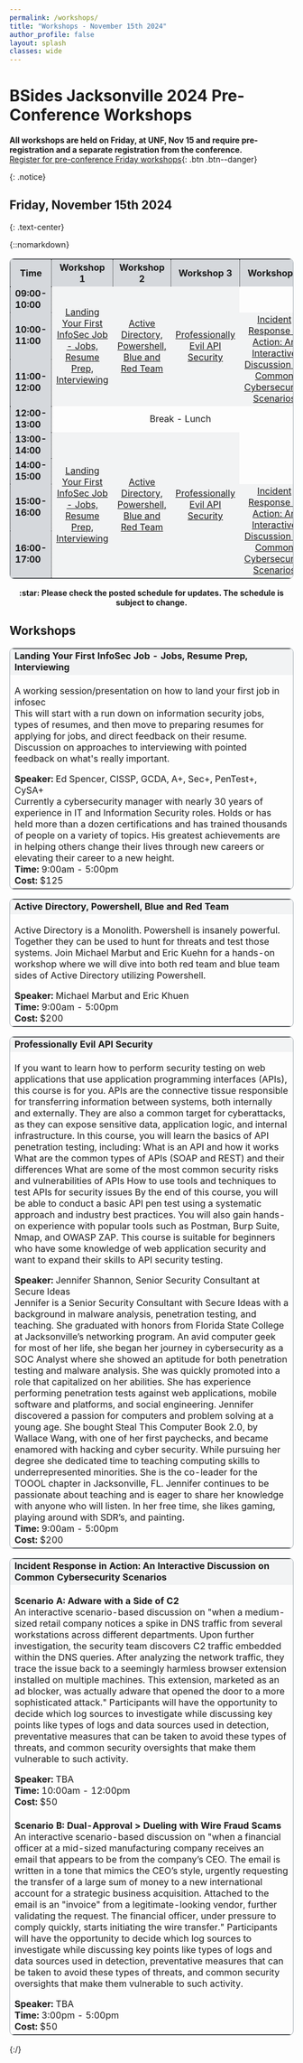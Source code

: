 ```yaml
---
permalink: /workshops/
title: "Workshops - November 15th 2024"
author_profile: false
layout: splash
classes: wide
---
```


# BSides Jacksonville 2024 Pre-Conference Workshops

**All workshops are held on Friday, at UNF, Nov 15 and require pre-registration and a separate registration from the conference.**<br>
[Register for pre-conference Friday workshops](https://www.eventbrite.com/e/bsides-jax-workshops-2024-tickets-1026240361547){: .btn .btn--danger}
<!--//lewta/
:bangbang: All Workshops are at The University of North Florida, University Center, located at: [12000 Alumni Drive, Jacksonville, FL 32224](https://www.unf.edu/universitycenter/directions.html)<br>
:star: The schedule is also available via [HackerTracker](https://hackertracker.app/) on your mobile device.
//-->
{: .notice} 

## Friday, November 15th 2024
{: .text-center}

{::nomarkdown}
<table style="border-style:solid; border-color:#ABB2B9; border-width:thin; border-radius: 8px;">
    <tr>
        <th style='background-color:#D5D8DC; text-align:center; vertical-align:middle border-right-style:dotted; border-left-style:dotted; border-width:thin;'>Time</th>
        <th style='background-color:#D5D8DC; text-align:center; vertical-align:middle; border-right-style:dotted; border-left-style:dotted; border-width:thin;'>Workshop 1</th>
        <th style='background-color:#D5D8DC; text-align:center; vertical-align:middle'>Workshop 2</th>
        <th style='background-color:#D5D8DC; text-align:center; vertical-align:middle; border-right-style:dotted; border-left-style:dotted; border-width:thin;'>Workshop 3</th>
        <th style='background-color:#D5D8DC; text-align:center; vertical-align:middle'>Workshop 4</th>
    </tr>
    <tr>
        <td style='background-color:#D5D8DC; font-weight:700; border-right-style:dotted; border-left-style:dotted; border-width:thin;'>09:00-10:00</td>
        <td rowspan="3" style='background-color:#F2F3F4; text-align:center; vertical-align:middle'><a href="#W1">Landing Your First InfoSec Job - Jobs, Resume Prep, Interviewing</a></td>
        <td rowspan="3" style='background-color:#F2F3F4; text-align:center; vertical-align:middle'><a href="#W2">Active Directory, Powershell, Blue and Red Team</a></td>
        <td rowspan="3" style='background-color:#F2F3F4; text-align:center; vertical-align:middle'><a href="#W3">Professionally Evil API Security</a></td>
        <td style='text-align:center; vertical-align:middle'>&nbsp;</td>
    </tr>
    <tr>
        <td style='background-color:#D5D8DC; font-weight:700; border-right-style:dotted; border-left-style:dotted; border-width:thin;'>10:00-11:00</td>
        <td rowspan="2" style='background-color:#F2F3F4; text-align:center; vertical-align:middle'><a href="#W4a">Incident Response in Action: An Interactive Discussion on Common Cybersecurity Scenarios</a></td>
    </tr>
    <tr>
        <td style='background-color:#D5D8DC; font-weight:700; border-right-style:dotted; border-left-style:dotted; border-width:thin;'>11:00-12:00</td>
    </tr>
    <tr>
        <td style='background-color:#D5D8DC; font-weight:700; border-right-style:dotted; border-left-style:dotted; border-width:thin;'>12:00-13:00</td>
        <td colspan="4" style='text-align:center; vertical-align:middle'>Break - Lunch</td>
    </tr>
    <tr>
        <td style='background-color:#D5D8DC; font-weight:700; border-right-style:dotted; border-left-style:dotted; border-width:thin;'>13:00-14:00</td>
        <td rowspan="4" style='background-color:#F2F3F4; text-align:center; vertical-align:middle'><a href="#W1">Landing Your First InfoSec Job - Jobs, Resume Prep, Interviewing</a></td>
        <td rowspan="4" style='background-color:#F2F3F4; text-align:center; vertical-align:middle'><a href="#W2">Active Directory, Powershell, Blue and Red Team</a></td>
        <td rowspan="4" style='background-color:#F2F3F4; text-align:center; vertical-align:middle'><a href="#W3">Professionally Evil API Security</a></td>
        <td style='text-align:center; vertical-align:middle'>&nbsp;</td>
    </tr>
    <tr>
        <td style='background-color:#D5D8DC; font-weight:700; border-right-style:dotted; border-left-style:dotted; border-width:thin;'>14:00-15:00</td>
        <td style='text-align:center; vertical-align:middle'>&nbsp;</td>
    </tr>
    <tr>
        <td style='background-color:#D5D8DC; font-weight:700; border-right-style:dotted; border-left-style:dotted; border-width:thin;'>15:00-16:00</td>
        <td rowspan="2" style='background-color:#F2F3F4; text-align:center; vertical-align:middle'><a href="#W4b">Incident Response in Action: An Interactive Discussion on Common Cybersecurity Scenarios</a></td>
    </tr>
    <tr>
        <td style='background-color:#D5D8DC; font-weight:700; border-right-style:dotted; border-left-style:dotted; border-width:thin;'>16:00-17:00</td>
    </tr>
    </table>
    <div style='text-align:center; font-weight:700;'>:star: Please check the posted schedule for updates. The schedule is subject to change.</div>
    <h2>Workshops</h2>
    <table style="border-style:solid; border-color:#ABB2B9; border-width:thin; border-radius: 8px;">
        <tr>
            <td style='background-color:#F2F3F4; font-weight:700;' id='W1'>Landing Your First InfoSec Job - Jobs, Resume Prep, Interviewing</td>
        </tr>
        <tr>
            <td>
                <p>
                    A working session/presentation on how to land your first job in infosec<br>
                    This will start with a run down on information security jobs, types of resumes, and then move to preparing resumes for applying for jobs, and direct feedback on their resume. Discussion on approaches to interviewing with pointed feedback on what's really important.<br>
                </p>
                <b>Speaker:</b> Ed Spencer, CISSP, GCDA, A+, Sec+, PenTest+, CySA+<br>
                Currently a cybersecurity manager with nearly 30 years of experience in IT and Information Security roles. Holds or has held more than a dozen certifications and has trained thousands of people on a variety of topics. His greatest achievements are in helping others change their lives through new careers or elevating their career to a new height.<br>
                <b>Time:</b> 9:00am - 5:00pm<br>
                <b>Cost:</b> $125
            </td>
        </tr>
    </table>
    <table style="border-style:solid; border-color:#ABB2B9; border-width:thin; border-radius: 8px;">
        <tr>
            <td style='background-color:#F2F3F4; font-weight:700;' id='W2'>Active Directory, Powershell, Blue and Red Team</td>
        </tr>
        <tr>
            <td>
                <p>
                    Active Directory is a Monolith. Powershell is insanely powerful. Together they can be used to hunt for threats and test those systems. Join Michael Marbut and Eric Kuehn for a hands-on workshop where we will dive into both red team and blue team sides of Active Directory utilizing Powershell.<br>
                </p>
                <b>Speaker:</b> Michael Marbut and Eric Khuen<br>
                <b>Time:</b> 9:00am - 5:00pm<br>
                <b>Cost:</b> $200
            </td>
        </tr>
    </table>
    <table style="border-style:solid; border-color:#ABB2B9; border-width:thin; border-radius: 8px;">
        <tr>
            <td style='background-color:#F2F3F4; font-weight:700;' id='W3'>Professionally Evil API Security</td>
        </tr>
        <tr>
            <td>
                <p>
                    If you want to learn how to perform security testing on web applications that use application programming interfaces (APIs), this course is for you. APIs are the connective tissue responsible for transferring information between systems, both internally and externally. They are also a common target for cyberattacks, as they can expose sensitive data, application logic, and internal infrastructure. In this course, you will learn the basics of API penetration testing, including: What is an API and how it works What are the common types of APIs (SOAP and REST) and their differences What are some of the most common security risks and vulnerabilities of APIs How to use tools and techniques to test APIs for security issues By the end of this course, you will be able to conduct a basic API pen test using a systematic approach and industry best practices. You will also gain hands-on experience with popular tools such as Postman, Burp Suite, Nmap, and OWASP ZAP. This course is suitable for beginners who have some knowledge of web application security and want to expand their skills to API security testing.<br>
                </p>
                <b>Speaker:</b> Jennifer Shannon, Senior Security Consultant at Secure Ideas<br>
                Jennifer is a Senior Security Consultant with Secure Ideas with a background in malware analysis, penetration testing, and teaching. She graduated with honors from Florida State College at Jacksonville’s networking program. An avid computer geek for most of her life, she began her journey in cybersecurity as a SOC Analyst where she showed an aptitude for both penetration testing and malware analysis. She was quickly promoted into a role that capitalized on her abilities. She has experience performing penetration tests against web applications, mobile software and platforms, and social engineering. Jennifer discovered a passion for computers and problem solving at a young age. She bought Steal This Computer Book 2.0, by Wallace Wang, with one of her first paychecks, and became enamored with hacking and cyber security. While pursuing her degree she dedicated time to teaching computing skills to underrepresented minorities. She is the co-leader for the TOOOL chapter in Jacksonville, FL. Jennifer continues to be passionate about teaching and is eager to share her knowledge with anyone who will listen. In her free time, she likes gaming, playing around with SDR’s, and painting.<br>
                <b>Time:</b> 9:00am - 5:00pm<br>
                <b>Cost:</b> $200
            </td>
        </tr>
    </table>
    <table style="border-style:solid; border-color:#ABB2B9; border-width:thin; border-radius: 8px;">
        <tr>
            <td style='background-color:#F2F3F4; font-weight:700;' id='W4'>Incident Response in Action: An Interactive Discussion on Common Cybersecurity Scenarios</td>
        </tr>
        <tr>
            <td id="W4a">
                <p>
                    <b>Scenario A: Adware with a Side of C2</b> <br>
                    An interactive scenario-based discussion on "when a medium-sized retail company notices a spike in DNS traffic from several workstations across different departments. Upon further investigation, the security team discovers C2 traffic embedded within the DNS queries. After analyzing the network traffic, they trace the issue back to a seemingly harmless browser extension installed on multiple machines. This extension, marketed as an ad blocker, was actually adware that opened the door to a more sophisticated attack." Participants will have the opportunity to decide which log sources to investigate while discussing key points like types of logs and data sources used in detection, preventative measures that can be taken to avoid these types of threats, and common security oversights that make them vulnerable to such activity.<br>
                </p>
                <b>Speaker:</b> TBA<br>
                <b>Time:</b> 10:00am - 12:00pm<br>
                <b>Cost:</b> $50
            </td>
        </tr>
        <tr>
            <td id="W4b">
                <p>
                    <b>Scenario B: Dual-Approval > Dueling with Wire Fraud Scams</b><br>
                    An interactive scenario-based discussion on "when a financial officer at a mid-sized manufacturing company receives an email that appears to be from the company’s CEO. The email is written in a tone that mimics the CEO’s style, urgently requesting the transfer of a large sum of money to a new international account for a strategic business acquisition. Attached to the email is an "invoice" from a legitimate-looking vendor, further validating the request. The financial officer, under pressure to comply quickly, starts initiating the wire transfer." Participants will have the opportunity to decide which log sources to investigate while discussing key points like types of logs and data sources used in detection, preventative measures that can be taken to avoid these types of threats, and common security oversights that make them vulnerable to such activity.<br>
                </p>
                <b>Speaker:</b> TBA<br>
                <b>Time:</b> 3:00pm - 5:00pm<br>
                <b>Cost:</b> $50
            </td>
        </tr>
    </table>


{:/}